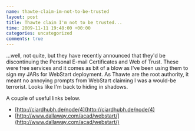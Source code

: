 ```yaml
---
name: thawte-claim-im-not-to-be-trusted
layout: post
title: Thawte claim I'm not to be trusted...
time: 2009-11-11 19:48:00 +00:00
categories: uncategorized
comments: true
---
```


 ...well, not quite, but they have recently announced that they'd be discontinuing the Personal E-mail Certificates and Web of Trust. These were free services and it comes as bit of a blow as I've been using them to sign my JARs for WebStart deployment. As Thawte are the root authority, it meant no annoying prompts from WebStart claiming I was a would-be terrorist. Looks like I'm back to hiding in shadows.
  
A couple of useful links below.

* [http://ciardhubh.de/node/4](http://ciardhubh.de/node/4)
* [http://www.dallaway.com/acad/webstart/](http://www.dallaway.com/acad/webstart/)

